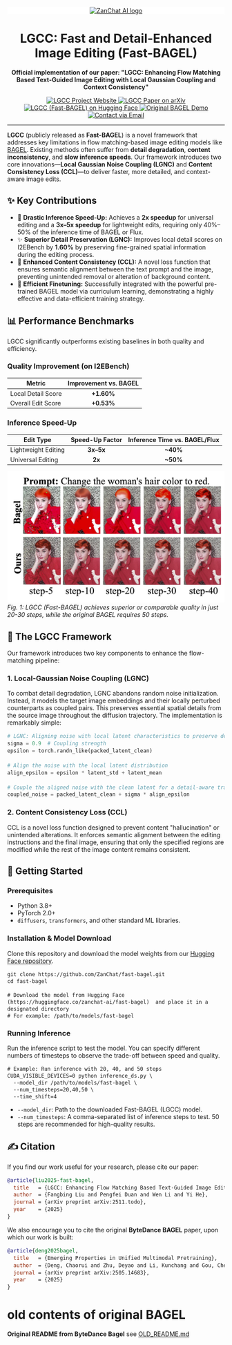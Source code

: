 <div style="text-align: center; background-color: #FFFFFF;">
<p align="center">
  <a href="https://zan.chat">
    <img src="https://assets.zan.chat/sitev2/public/logo.png" alt="ZanChat AI logo" width="480"/>
  </a>
</p>
</div>

<h1 align="center">LGCC: Fast and Detail-Enhanced Image Editing (Fast-BAGEL)</h1>

<p align="center">
  <strong>Official implementation of our paper: "LGCC: Enhancing Flow Matching Based Text-Guided Image Editing with Local Gaussian Coupling and Context Consistency"</strong>
</p>

<p align="center">
  <a href="https://zan.chat/fast-bagel">
    <img src="https://img.shields.io/badge/Project-Website-0A66C2?logo=safari&logoColor=white" alt="LGCC Project Website"/>
  </a>
  <a href="https://arxiv.org/abs/2505.14683">
    <img src="https://img.shields.io/badge/arXiv-2505.14683-b31b1b?logo=arxiv&logoColor=white" alt="LGCC Paper on arXiv"/>
  </a>
  <a href="https://huggingface.co/zanchat-ai/fast-bagel">
    <img src="https://img.shields.io/badge/Model-Hugging%20Face-ffc107?logo=huggingface&logoColor=black" alt="LGCC (Fast-BAGEL) on Hugging Face"/>
  </a>
    <a href="https://demo.bagel-ai.org/">
    <img src="https://img.shields.io/badge/Original-BAGEL%20Demo-4285F4?logo=googlechrome&logoColor=white" alt="Original BAGEL Demo"/>
  </a>
  <a href="mailto:info@zan.chat">
    <img src="https://img.shields.io/badge/Contact-Email%20Us-D14836?logo=gmail&logoColor=white" alt="Contact via Email"/>
  </a>
</p>

---

**LGCC** (publicly released as **Fast-BAGEL**) is a novel framework that addresses key limitations in flow matching-based image editing models like [BAGEL](https://github.com/google/bagel). Existing methods often suffer from **detail degradation**, **content inconsistency**, and **slow inference speeds**. Our framework introduces two core innovations—**Local Gaussian Noise Coupling (LGNC)** and **Content Consistency Loss (CCL)**—to deliver faster, more detailed, and context-aware image edits.

## ✨ Key Contributions

-   🚀 **Drastic Inference Speed-Up:** Achieves a **2x speedup** for universal editing and a **3x–5x speedup** for lightweight edits, requiring only 40%–50% of the inference time of BAGEL or Flux.
-   ✨ **Superior Detail Preservation (LGNC):** Improves local detail scores on I2EBench by **1.60%** by preserving fine-grained spatial information during the editing process.
-   🧠 **Enhanced Content Consistency (CCL):** A novel loss function that ensures semantic alignment between the text prompt and the image, preventing unintended removal or alteration of background content.
-   🧩 **Efficient Finetuning:** Successfully integrated with the powerful pre-trained BAGEL model via curriculum learning, demonstrating a highly effective and data-efficient training strategy.

## 📊 Performance Benchmarks

LGCC significantly outperforms existing baselines in both quality and efficiency.

### Quality Improvement (on I2EBench)

| Metric                 | Improvement vs. BAGEL |
| ---------------------- | :-------------------: |
| Local Detail Score     |      **+1.60%**       |
| Overall Edit Score     |      **+0.53%**       |

### Inference Speed-Up

| Edit Type          | Speed-Up Factor | Inference Time vs. BAGEL/Flux |
| ------------------ | :-------------: | :---------------------------: |
| Lightweight Editing |    **3x–5x**    |           **~40%**            |
| Universal Editing   |      **2x**       |           **~50%**            |

![Inference speed improvement of Fast-BAGEL/LGCC vs. BAGEL](test_images/f4-steps.png)
*Fig. 1: LGCC (Fast-BAGEL) achieves superior or comparable quality in just 20-30 steps, while the original BAGEL requires 50 steps.*
## 🔬 The LGCC Framework

Our framework introduces two key components to enhance the flow-matching pipeline:

### 1. Local-Gaussian Noise Coupling (LGNC)
To combat detail degradation, LGNC abandons random noise initialization. Instead, it models the target image embeddings and their locally perturbed counterparts as coupled pairs. This preserves essential spatial details from the source image throughout the diffusion trajectory. The implementation is remarkably simple:

```python
# LGNC: Aligning noise with local latent characteristics to preserve detail
sigma = 0.9  # Coupling strength
epsilon = torch.randn_like(packed_latent_clean)

# Align the noise with the local latent distribution
align_epsilon = epsilon * latent_std + latent_mean

# Couple the aligned noise with the clean latent for a detail-aware trajectory
coupled_noise = packed_latent_clean + sigma * align_epsilon
```

### 2. Content Consistency Loss (CCL)
CCL is a novel loss function designed to prevent content "hallucination" or unintended alterations. It enforces semantic alignment between the editing instructions and the final image, ensuring that only the specified regions are modified while the rest of the image content remains consistent.

## 🚀 Getting Started

### Prerequisites
-   Python 3.8+
-   PyTorch 2.0+
-   `diffusers`, `transformers`, and other standard ML libraries.

### Installation & Model Download
Clone this repository and download the model weights from our [Hugging Face repository](https://huggingface.co/zanchat-ai/fast-bagel).

```shell
git clone https://github.com/ZanChat/fast-bagel.git
cd fast-bagel

# Download the model from Hugging Face (https://huggingface.co/zanchat-ai/fast-bagel)  and place it in a designated directory
# For example: /path/to/models/fast-bagel
```

### Running Inference
Run the inference script to test the model. You can specify different numbers of timesteps to observe the trade-off between speed and quality.

```shell
# Example: Run inference with 20, 40, and 50 steps
CUDA_VISIBLE_DEVICES=0 python inference_ds.py \
  --model_dir /path/to/models/fast-bagel \
  --num_timesteps=20,40,50 \
  --time_shift=4
```
-   `--model_dir`: Path to the downloaded Fast-BAGEL (LGCC) model.
-   `--num_timesteps`: A comma-separated list of inference steps to test. 50 steps are recommended for high-quality results.

## ✍️ Citation
If you find our work useful for your research, please cite our paper:

```bibtex
@article{liu2025-fast-bagel,
  title   = {LGCC: Enhancing Flow Matching Based Text-Guided Image Editing with Local Gaussian Coupling and Context Consistency},
  author  = {Fangbing Liu and Pengfei Duan and Wen Li and Yi He},
  journal = {arXiv preprint arXiv:2511.todo},
  year    = {2025}
}
```
We also encourage you to cite the original **ByteDance BAGEL** paper, upon which our work is built:

```bibtex
@article{deng2025bagel,
  title   = {Emerging Properties in Unified Multimodal Pretraining},
  author  = {Deng, Chaorui and Zhu, Deyao and Li, Kunchang and Gou, Chenhui and Li, Feng and Wang, Zeyu and Zhong, Shu and Yu, Weihao and Nie, Xiaonan and Song, Ziang and Shi, Guang and Fan, Haoqi},
  journal = {arXiv preprint arXiv:2505.14683},
  year    = {2025}
}
```

# old contents of original BAGEL

**Original README from ByteDance Bagel**
see [OLD_README.md](OLD_README.md)